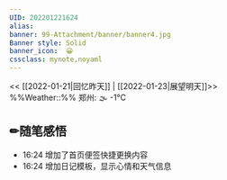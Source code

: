```yaml
---
UID: 202201221624 
alias:
banner: 99-Attachment/banner/banner4.jpg 
Banner style: Solid
banner_icon:  😀
cssclass: mynote,noyaml
---
```

<< [[2022-01-21|回忆昨天]] | [[2022-01-23|展望明天]]>>　　　　%%Weather::%% 郑州: 🌫  -1°C


## ✏随笔感悟


- 16:24 增加了首页便签快捷更换内容
- 16:24 增加日记模板，显示心情和天气信息